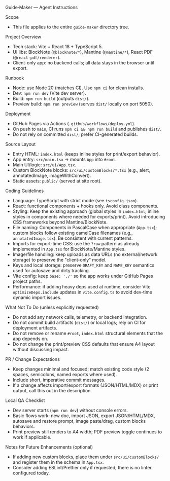 Guide‑Maker — Agent Instructions

Scope
- This file applies to the entire `guide-maker` directory tree.

Project Overview
- Tech stack: Vite + React 18 + TypeScript 5.
- UI libs: BlockNote (`@blocknote/*`), Mantine (`@mantine/*`), React PDF (`@react-pdf/renderer`).
- Client-only app: no backend calls; all data stays in the browser until export.

Runbook
- Node: use Node 20 (matches CI). Use `npm ci` for clean installs.
- Dev: `npm run dev` (Vite dev server).
- Build: `npm run build` (outputs `dist/`).
- Preview build: `npm run preview` (serves `dist/` locally on port 5050).

Deployment
- GitHub Pages via Actions (`.github/workflows/deploy.yml`).
- On push to `main`, CI runs `npm ci && npm run build` and publishes `dist/`.
- Do not rely on committed `dist/`; prefer CI-generated builds.

Source Layout
- Entry HTML: `index.html` (keeps inline styles for print/export behavior).
- App entry: `src/main.tsx` → mounts `App` into `#root`.
- Main UI/logic: `src/ui/App.tsx`.
- Custom BlockNote blocks: `src/ui/customBlocks/*.tsx` (e.g., alert, annotatedImage, imageWithConvert).
- Static assets: `public/` (served at site root).

Coding Guidelines
- Language: TypeScript with strict mode (see `tsconfig.json`).
- React: functional components + hooks only. Avoid class components.
- Styling: Keep the existing approach (global styles in `index.html`; inline styles in components where needed for exports/print). Avoid introducing CSS frameworks beyond Mantine/BlockNote.
- File naming: Components in PascalCase when appropriate (`App.tsx`); custom blocks follow existing camelCase filenames (e.g., `annotatedImage.tsx`). Be consistent with current patterns.
- Imports for export-time CSS: use the `?raw` pattern as already implemented in `App.tsx` for BlockNote/Mantine styles.
- Image/file handling: keep uploads as data URLs (no external/network storage) to preserve the "client-only" model.
- Keys and local storage: preserve `DRAFT_KEY` and `NAME_KEY` semantics used for autosave and dirty tracking.
- Vite config: keep `base: './'` so the app works under GitHub Pages project paths.
- Performance: if adding heavy deps used at runtime, consider Vite `optimizeDeps.include` updates in `vite.config.ts` to avoid dev-time dynamic import issues.

What Not To Do (unless explicitly requested)
- Do not add any network calls, telemetry, or backend integration.
- Do not commit build artifacts (`dist/`) or local logs; rely on CI for deployment artifacts.
- Do not remove or rename `#root`, `index.html` structural elements that the app depends on.
- Do not change the print/preview CSS defaults that ensure A4 layout without discussing impact.

PR / Change Expectations
- Keep changes minimal and focused; match existing code style (2 spaces, semicolons, named exports where used).
- Include short, imperative commit messages.
- If a change affects import/export formats (JSON/HTML/MDX) or print output, call this out in the description.

Local QA Checklist
- Dev server starts (`npm run dev`) without console errors.
- Basic flows work: new doc, import JSON, export JSON/HTML/MDX, autosave and restore prompt, image paste/drag, custom blocks behaviors.
- Print preview still renders to A4 width; PDF preview toggle continues to work if applicable.

Notes for Future Enhancements (optional)
- If adding new custom blocks, place them under `src/ui/customBlocks/` and register them in the schema in `App.tsx`.
- Consider adding ESLint/Prettier only if requested; there is no linter configured today.

